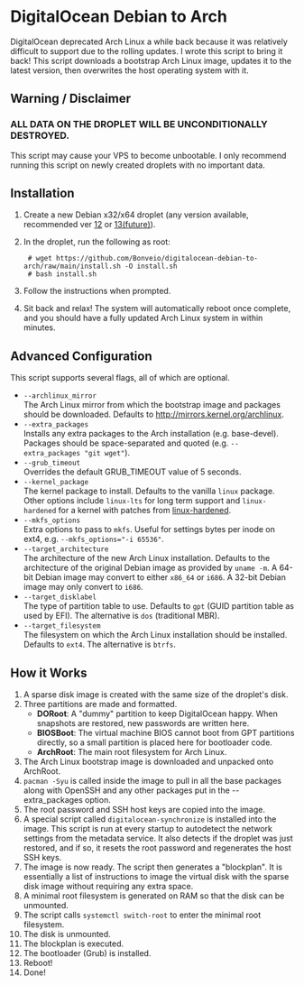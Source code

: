 DigitalOcean Debian to Arch
===========================
DigitalOcean deprecated Arch Linux a while back because it was relatively
difficult to support due to the rolling updates. I wrote this script to
bring it back! This script downloads a bootstrap Arch Linux image, updates it
to the latest version, then overwrites the host operating system with it.

Warning / Disclaimer
--------------------
<h3>ALL DATA ON THE DROPLET WILL BE UNCONDITIONALLY DESTROYED.</h3>
This script may cause your VPS to become unbootable.
I only recommend running this script on newly created droplets with no
important data.

Installation
------------
1. Create a new Debian x32/x64 droplet (any version available, recommended ver [12](https://cloud.digitalocean.com/droplets/new?distro=debian&distroImage=debian-12-x64) or [13(future)](https://cloud.digitalocean.com/droplets/new?distro=debian&distroImage=debian-13-x64)).
2. In the droplet, run the following as root:

        # wget https://github.com/Bonveio/digitalocean-debian-to-arch/raw/main/install.sh -O install.sh
        # bash install.sh

3. Follow the instructions when prompted.
4. Sit back and relax! The system will automatically reboot once complete,
   and you should have a fully updated Arch Linux system in within minutes.

Advanced Configuration
----------------------
This script supports several flags, all of which are optional.

* `--archlinux_mirror`  
  The Arch Linux mirror from which the bootstrap image and packages should be
  downloaded. Defaults to http://mirrors.kernel.org/archlinux.
* `--extra_packages`  
  Installs any extra packages to the Arch installation (e.g. base-devel).
  Packages should be space-separated and quoted
  (e.g. `--extra_packages "git wget"`).
* `--grub_timeout`  
  Overrides the default GRUB_TIMEOUT value of 5 seconds.
* `--kernel_package`  
  The kernel package to install. Defaults to the vanilla `linux` package.
  Other options include `linux-lts` for long term support and `linux-hardened` for
  a kernel with patches from [linux-hardened](https://github.com/thestinger/linux-hardened).
* `--mkfs_options`  
  Extra options to pass to `mkfs`. Useful for settings bytes per inode on ext4,
  e.g. `--mkfs_options="-i 65536"`.
* `--target_architecture`  
  The architecture of the new Arch Linux installation. Defaults to the
  architecture of the original Debian image as provided by `uname -m`.
  A 64-bit Debian image may convert to either `x86_64` or `i686`.
  A 32-bit Debian image may only convert to `i686`.
* `--target_disklabel`  
  The type of partition table to use. Defaults to `gpt` (GUID partition table
  as used by EFI). The alternative is `dos` (traditional MBR).
* `--target_filesystem`  
  The filesystem on which the Arch Linux installation should be installed.
  Defaults to `ext4`. The alternative is `btrfs`.

How it Works
------------
1. A sparse disk image is created with the same size of the droplet's disk.
2. Three partitions are made and formatted.
   * **DORoot**: A "dummy" partition to keep DigitalOcean happy. When snapshots
       are restored, new passwords are written here.
   * **BIOSBoot**: The virtual machine BIOS cannot boot from GPT partitions
       directly, so a small partition is placed here for bootloader code.
   * **ArchRoot**: The main root filesystem for Arch Linux.
3. The Arch Linux bootstrap image is downloaded and unpacked onto ArchRoot.
4. `pacman -Syu` is called inside the image to pull in all the base packages
   along with OpenSSH and any other packages put in the --extra_packages option.
5. The root password and SSH host keys are copied into the image.
6. A special script called `digitalocean-synchronize` is installed into
   the image. This script is run at every startup to autodetect the network
   settings from the metadata service. It also detects if the droplet
   was just restored, and if so, it resets the root password and regenerates
   the host SSH keys.
7. The image is now ready. The script then generates a "blockplan". It is
   essentially a list of instructions to image the virtual disk with the
   sparse disk image without requiring any extra space.
8. A minimal root filesystem is generated on RAM so that the disk can
   be unmounted.
9. The script calls `systemctl switch-root` to enter the minimal
   root filesystem.
10. The disk is unmounted.
11. The blockplan is executed.
12. The bootloader (Grub) is installed.
13. Reboot!
14. Done!
